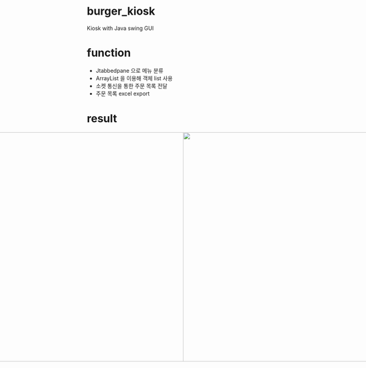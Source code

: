 # burger_kiosk
Kiosk with Java swing GUI

# function
- Jtabbedpane 으로 메뉴 분류
- ArrayList<JPanel> 을 이용해 객체 list 사용
- 소켓 통신을 통한 주문 목록 전달
- 주문 목록 excel export

# result
<div style="display: flex; justify-content: center; align-items: center;">
    <img src="https://github.com/hj78080/burger_kiosk/assets/137899379/5df2c321-097e-42b6-8a03-9269d833845f" style="height: 600px; width: auto;">
    <img src="https://github.com/hj78080/burger_kiosk/assets/137899379/f9ea2e77-0ade-48d3-b3ae-4fafdb2264b7" style="height: 600px; width: auto;">
</div>
